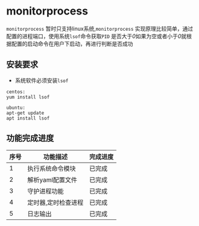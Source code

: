 # monitorprocess
`monitorprocess` 暂时只支持linux系统,`monitorprocess` 实现原理比较简单，通过配置的进程端口，使用系统`lsof`命令获取`PID`
是否大于*0*如果为空或者小于*0*就根据配置的启动命令在用户下启动，再进行判断是否成功
## 安装要求
- 系统软件必须安装`lsof`
```
centos:
yum install lsof

ubuntu:
apt-get update
apt install lsof
```

## 功能完成进度

|序号|功能描述|完成进度|
|-|-|-|
|1|执行系统命令模块|已完成|
|2|解析yaml配置文件|已完成|
|3|守护进程功能|已完成|
|4|定时器,定时检查进程|已完成|
|5|日志输出|已完成|
